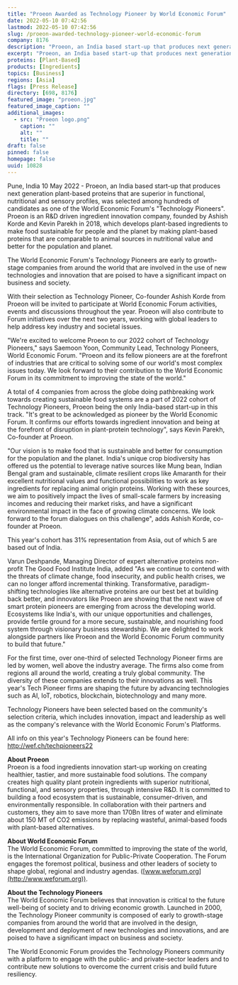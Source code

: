```yaml
---
title: "Proeon Awarded as Technology Pioneer by World Economic Forum"
date: 2022-05-10 07:42:56
lastmod: 2022-05-10 07:42:56
slug: /proeon-awarded-technology-pioneer-world-economic-forum
company: 8176
description: "Proeon, an India based start-up that produces next generation plant-based proteins that are superior in functional, nutritional and sensory profiles, was selected among hundreds of candidates as one of the World Economic Forum’s “Technology Pioneers”."
excerpt: "Proeon, an India based start-up that produces next generation plant-based proteins that are superior in functional, nutritional and sensory profiles, was selected among hundreds of candidates as one of the World Economic Forum’s “Technology Pioneers”."
proteins: [Plant-Based]
products: [Ingredients]
topics: [Business]
regions: [Asia]
flags: [Press Release]
directory: [698, 8176]
featured_image: "proeon.jpg"
featured_image_caption: ""
additional_images:
  - src: "Proeon logo.png"
    caption: ""
    alt: ""
    title: ""
draft: false
pinned: false
homepage: false
uuid: 10828
---
```

Pune, India 10 May 2022 - Proeon, an India based start-up that produces
next generation plant-based proteins that are superior in functional,
nutritional and sensory profiles, was selected among hundreds of
candidates as one of the World Economic Forum's "Technology Pioneers".
Proeon is an R&D driven ingredient innovation company, founded by Ashish
Korde and Kevin Parekh in 2018, which develops plant-based ingredients
to make food sustainable for people and the planet by making plant-based
proteins that are comparable to animal sources in nutritional value and
better for the population and planet.

The World Economic Forum's Technology Pioneers are early to growth-stage
companies from around the world that are involved in the use of new
technologies and innovation that are poised to have a significant impact
on business and society.

With their selection as Technology Pioneer, Co-founder Ashish Korde from
Proeon will be invited to participate at World Economic Forum
activities, events and discussions throughout the year. Proeon will also
contribute to Forum initiatives over the next two years, working with
global leaders to help address key industry and societal issues.

"We're excited to welcome Proeon to our 2022 cohort of Technology
Pioneers," says Saemoon Yoon, Community Lead, Technology Pioneers, World
Economic Forum. "Proeon and its fellow pioneers are at the forefront of
industries that are critical to solving some of our world's most complex
issues today. We look forward to their contribution to the World
Economic Forum in its commitment to improving the state of the world."

A total of 4 companies from across the globe doing pathbreaking work
towards creating sustainable food systems are a part of 2022 cohort of
Technology Pioneers, Proeon being the only India-based start-up in this
track. "It's great to be acknowledged as pioneer by the World Economic
Forum. It confirms our efforts towards ingredient innovation and being
at the forefront of disruption in plant-protein technology", says Kevin
Parekh, Co-founder at Proeon.

"Our vision is to make food that is sustainable and better for
consumption for the population and the planet. India's unique crop
biodiversity has offered us the potential to leverage native sources
like Mung bean, Indian Bengal gram and sustainable, climate resilient
crops like Amaranth for their excellent nutritional values and
functional possibilities to work as key ingredients for replacing animal
origin proteins. Working with these sources, we aim to positively impact
the lives of small-scale farmers by increasing incomes and reducing
their market risks, and have a significant environmental impact in the
face of growing climate concerns. We look forward to the forum dialogues
on this challenge", adds Ashish Korde, co-founder at Proeon.

This year's cohort has 31% representation from Asia, out of which 5 are
based out of India.

Varun Deshpande, Managing Director of expert alternative proteins
non-profit The Good Food Institute India, added "As we continue to
contend with the threats of climate change, food insecurity, and public
health crises, we can no longer afford incremental thinking.
Transformative, paradigm-shifting technologies like alternative proteins
are our best bet at building back better, and innovators like Proeon are
showing that the next wave of smart protein pioneers are emerging from
across the developing world. Ecosystems like India's, with our unique
opportunities and challenges, provide fertile ground for a more secure,
sustainable, and nourishing food system through visionary business
stewardship. We are delighted to work alongside partners like Proeon and
the World Economic Forum community to build that future."

For the first time, over one-third of selected Technology Pioneer firms
are led by women, well above the industry average. The firms also come
from regions all around the world, creating a truly global community.
The diversity of these companies extends to their innovations as well.
This year's Tech Pioneer firms are shaping the future by advancing
technologies such as AI, IoT, robotics, blockchain, biotechnology and
many more.

Technology Pioneers have been selected based on the community's
selection criteria, which includes innovation, impact and leadership as
well as the company's relevance with the World Economic Forum's
Platforms.

All info on this year's Technology Pioneers can be found here:
<http://wef.ch/techpioneers22>

**About Proeon**\
Proeon is a food ingredients innovation start-up working on creating
healthier, tastier, and more sustainable food solutions. The company
creates high quality plant protein ingredients with superior
nutritional, functional, and sensory properties, through intensive R&D.
It is committed to building a food ecosystem that is sustainable,
consumer-driven, and environmentally responsible. In collaboration with
their partners and customers, they aim to save more than 170Bn litres of
water and eliminate about 150 MT of CO2 emissions by replacing wasteful,
animal-based foods with plant-based alternatives.

**About World Economic Forum**\
The World Economic Forum, committed to improving the state of the world,
is the International Organization for Public-Private Cooperation. The
Forum engages the foremost political, business and other leaders of
society to shape global, regional and industry agendas.
([www.weforum.org](http://www.weforum.org)).

**About the Technology Pioneers**\
The World Economic Forum believes that innovation is critical to the
future well-being of society and to driving economic growth. Launched in
2000, the Technology Pioneer community is composed of early to
growth-stage companies from around the world that are involved in the
design, development and deployment of new technologies and innovations,
and are poised to have a significant impact on business and society.

The World Economic Forum provides the Technology Pioneers community with
a platform to engage with the public- and private-sector leaders and to
contribute new solutions to overcome the current crisis and build future
resiliency.
